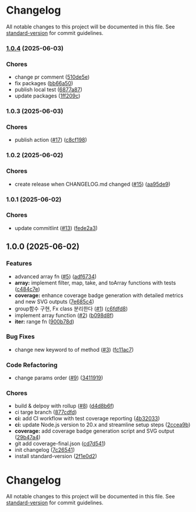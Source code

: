 # Changelog

All notable changes to this project will be documented in this file. See [standard-version](https://github.com/conventional-changelog/standard-version) for commit guidelines.

### [1.0.4](https://github.com/99mini/fx/compare/v1.0.3...v1.0.4) (2025-06-03)


### Chores

* change pr comment ([510de5e](https://github.com/99mini/fx/commit/510de5eee66c8716ebe0ae3ddcb5af0f9b12f4e4))
* fix packages ([bb66a50](https://github.com/99mini/fx/commit/bb66a50d856a70b6110806b97c1eb53a0bbfc5ac))
* publish local test ([6877a87](https://github.com/99mini/fx/commit/6877a8735cc76960292c97b5bc92b5d045c16827))
* update packages ([1ff209c](https://github.com/99mini/fx/commit/1ff209c36374656a63ef9abadf60ce9e7c04c848))

### 1.0.3 (2025-06-03)


### Chores

* publish action ([#17](https://github.com/99mini/fx/issues/17)) ([c8cf198](https://github.com/99mini/fx/commit/c8cf1987525a3cd501c95ab398b66d02c5a2c3ed))

### 1.0.2 (2025-06-02)


### Chores

* create release when CHANGELOG.md changed ([#15](https://github.com/99mini/fx/issues/15)) ([aa95de9](https://github.com/99mini/fx/commit/aa95de94e3c419767d78dcee385b6984ef475585))

### 1.0.1 (2025-06-02)


### Chores

* update commitlint ([#13](https://github.com/99mini/fx/issues/13)) ([fede2a3](https://github.com/99mini/fx/commit/fede2a3c536359404c7fc35cffdef9db809716be))

## 1.0.0 (2025-06-02)


### Features

* advanced array fn ([#5](https://github.com/99mini/fx/issues/5)) ([adf6734](https://github.com/99mini/fx/commit/adf6734573110582da43d095dc59a03021eee81a))
* **array:** implement filter, map, take, and toArray functions with tests ([c484c7e](https://github.com/99mini/fx/commit/c484c7e87df26a13f95b94bd3d9e6ec6a2d2efbb))
* **coverage:** enhance coverage badge generation with detailed metrics and new SVG outputs ([7e685c4](https://github.com/99mini/fx/commit/7e685c4fff45be9056a2e08b4e4b1982be4b1a0c))
* group함수 구현, Fx class 분리한다 ([#1](https://github.com/99mini/fx/issues/1)) ([c6fdfd8](https://github.com/99mini/fx/commit/c6fdfd80c5061b9efca39a21db11a8dfa682682c))
* implement array function ([#2](https://github.com/99mini/fx/issues/2)) ([b098d8f](https://github.com/99mini/fx/commit/b098d8fa7a2e6939fcf9d6d52e4392b29c89adeb))
* **iter:** range fn ([900b78d](https://github.com/99mini/fx/commit/900b78d80903c581bda7c713c6aef8d12d7c23fd))


### Bug Fixes

* change new keyword to of method ([#3](https://github.com/99mini/fx/issues/3)) ([fc11ac7](https://github.com/99mini/fx/commit/fc11ac7a3472f245a9aaff0df7b3fa694b613d03))


### Code Refactoring

* change params order ([#9](https://github.com/99mini/fx/issues/9)) ([3411919](https://github.com/99mini/fx/commit/3411919644cc1e8e03968b5efaea0146639ea8c3))


### Chores

* build & delpoy with rollup ([#8](https://github.com/99mini/fx/issues/8)) ([d4d8b6f](https://github.com/99mini/fx/commit/d4d8b6f4e015abcc06527a5c66e02fd1d175d19e))
* ci targe branch ([877cdfd](https://github.com/99mini/fx/commit/877cdfdc160298da4ee49a45a2bf7bf1efbaf813))
* **ci:** add CI workflow with test coverage reporting ([4b32033](https://github.com/99mini/fx/commit/4b32033e9a508d900b6e0c6f416a6d6a6b5b1561))
* **ci:** update Node.js version to 20.x and streamline setup steps ([2ccea9b](https://github.com/99mini/fx/commit/2ccea9b25e188dd822d6332e7690534ca3d6617f))
* **coverage:** add coverage badge generation script and SVG output ([29b47a4](https://github.com/99mini/fx/commit/29b47a47af20deb642b318a347b7e00682f8967f))
* git add coverage-final.json ([cd7d541](https://github.com/99mini/fx/commit/cd7d5413f4f6460fb25fc01e693df969c801b7e4))
* init changelog ([7c26541](https://github.com/99mini/fx/commit/7c26541812cbabfcff4d38eb1b7d0cc0aa559310))
* install standard-version ([2f1e0d2](https://github.com/99mini/fx/commit/2f1e0d29d416353603b2a71096347664ba607358))

# Changelog

All notable changes to this project will be documented in this file. See [standard-version](https://github.com/conventional-changelog/standard-version) for commit guidelines.

